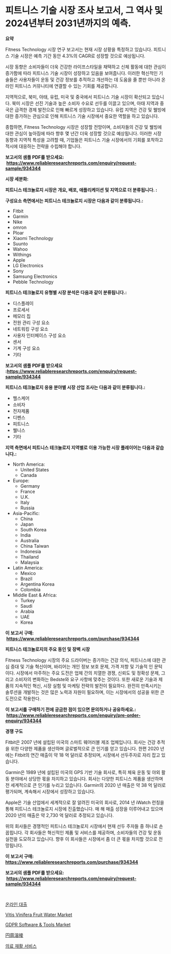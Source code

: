 <p><h1>피트니스 기술 시장 조사 보고서, 그 역사 및 2024년부터 2031년까지의 예측.</h1></p><p><strong>요약</strong></p>
<p><p>Fitness Technology 시장 연구 보고서는 현재 시장 상황을 특정하고 있습니다. 피트니스 기술 시장은 예측 기간 동안 4.3%의 CAGR로 성장할 것으로 예상됩니다.</p><p>시장 동향은 소비자들이 더욱 건강한 라이프스타일을 채택하고 신체 활동에 대한 관심이 증가함에 따라 피트니스 기술 시장이 성장하고 있음을 보여줍니다. 이러한 혁신적인 기술들은 사용자들이 운동 및 건강 정보를 추적하고 개선하는 데 도움을 줄 뿐만 아니라 온라인 피트니스 커뮤니티에 연결할 수 있는 기회를 제공합니다.</p><p>지역적으로, 북미, 아태, 유럽, 미국 및 중국에서 피트니스 기술 시장이 확산되고 있습니다. 북미 시장은 선진 기술과 높은 소비자 수요로 선두를 이끌고 있으며, 아태 지역과 중국은 급격한 경제 발전으로 인해 빠르게 성장하고 있습니다. 유럽 지역은 건강 및 웰빙에 대한 증가하는 관심으로 인해 피트니스 기술 시장에서 중요한 역할을 하고 있습니다.</p><p>종합하면, Fitness Technology 시장은 성장할 전망이며, 소비자들의 건강 및 웰빙에 대한 관심이 높아짐에 따라 향후 몇 년간 더욱 성장할 것으로 예상됩니다. 이러한 시장 동향과 지역적 특성을 고려할 때, 기업들은 피트니스 기술 시장에서의 기회를 포착하고 적시에 대응하는 전략을 수립해야 합니다.</p></p>
<p><strong>보고서의 샘플 PDF를 받으세요: &nbsp;<a href="https://www.reliableresearchreports.com/enquiry/request-sample/934344">https://www.reliableresearchreports.com/enquiry/request-sample/934344</a></strong></p>
<p><strong>시장 세분화:</strong></p>
<p><strong> 피트니스 테크놀로지 시장은 개요, 배포, 애플리케이션 및 지역으로 더 분류됩니다. :</strong></p>
<p><strong>구성요소 측면에서는 피트니스 테크놀로지 시장은 다음과 같이 분류됩니다.:</strong></p>
<p><ul><li>Fitbit</li><li>Garmin</li><li>Nike</li><li>omron</li><li>Ploar</li><li>Xiaomi Technology</li><li>Suunto</li><li>Wahoo</li><li>Withings</li><li>Apple</li><li>LG Electronics</li><li>Sony</li><li>Samsung Electronics</li><li>Pebble Technology</li></ul></p>
<p><strong> 피트니스 테크놀로지 유형별 시장 분석은 다음과 같이 분류됩니다.:</strong></p>
<p><ul><li>디스플레이</li><li>프로세서</li><li>메모리 칩</li><li>전원 관리 구성 요소</li><li>네트워킹 구성 요소</li><li>사용자 인터페이스 구성 요소</li><li>센서</li><li>기계 구성 요소</li><li>기타</li></ul></p>
<p><strong>보고서의 샘플 PDF를 받으세요 :<a href="https://www.reliableresearchreports.com/enquiry/request-sample/934344">https://www.reliableresearchreports.com/enquiry/request-sample/934344</a></strong></p>
<p><strong> 피트니스 테크놀로지 응용 분야별 시장 산업 조사는 다음과 같이 분류됩니다.:</strong></p>
<p><ul><li>헬스케어</li><li>소비자</li><li>전자제품</li><li>디펜스</li><li>피트니스</li><li>웰니스</li><li>기타</li></ul></p>
<p><strong>지역 측면에서 피트니스 테크놀로지 지역별로 이용 가능한 시장 플레이어는 다음과 같습니다.:</strong></p>
<p><ul>
    <li>
        North America:
        <ul>
            <li>United States</li>
            <li>Canada</li>
        </ul>
    </li>
    <li>
        Europe:
        <ul>
            <li>Germany</li>
            <li>France</li>
            <li>U.K.</li>
            <li>Italy</li>
            <li>Russia</li>
        </ul>
    </li>
    <li>
        Asia-Pacific:
        <ul>
            <li>China</li>
            <li>Japan</li>
            <li>South Korea</li>
            <li>India</li>
            <li>Australia</li>
            <li>China Taiwan</li>
            <li>Indonesia</li>
            <li>Thailand</li>
            <li>Malaysia</li>
        </ul>
    </li>
    <li>
        Latin America:
        <ul>
            <li>Mexico</li>
            <li>Brazil</li>
            <li>Argentina Korea</li>
            <li>Colombia</li>
        </ul>
    </li>
    <li>
        Middle East & Africa:
        <ul>
            <li>Turkey</li>
            <li>Saudi</li>
            <li>Arabia</li>
            <li>UAE</li>
            <li>Korea</li>
        </ul>
    </li>
    </ul></p>
<p><strong>이 보고서 구매: &nbsp;<a href="https://www.reliableresearchreports.com/purchase/934344">https://www.reliableresearchreports.com/purchase/934344</a></strong></p>
<p><strong>피트니스 테크놀로지의 주요 동인 및 장벽 시장</strong></p>
<p><p>Fitness Technology 시장의 주요 드라이버는 증가하는 건강 의식, 피트니스에 대한 관심 증대 및 기술 혁신이며, 바리어는 개인 정보 보호 문제, 가격 저항 및 기술적 인 문턱이다. 시장에서 마주하는 주요 도전은 업체 간의 치열한 경쟁, 신뢰도 및 정확성 문제, 그리고 소비자의 변화하는 Bedste와 요구 사항에 맞추는 것이다. 또한 새로운 기술과 제품의 지속적인 혁신, 시장 실험 및 마케팅 전략의 발전이 필요하다. 완전히 만족시키는 솔루션을 개발하는 것은 많은 노력과 자원이 필요하며, 이는 시장에서의 성공을 위한 큰 도전으로 작용한다.</p></p>
<p><strong>이 보고서를 구매하기 전에 궁금한 점이 있으면 문의하거나 공유하세요.: &nbsp;<a href="https://www.reliableresearchreports.com/enquiry/pre-order-enquiry/934344">https://www.reliableresearchreports.com/enquiry/pre-order-enquiry/934344</a></strong></p>
<p><strong>경쟁 구도</strong></p>
<p><p>Fitbit은 2007 년에 설립된 미국의 스마트 웨어러블 제조 업체입니다. 회사는 건강 추적을 위한 다양한 제품을 생산하며 글로벌적으로 큰 인기를 얻고 있습니다. 한편 2020 년에는 Fitbit의 연간 매출이 약 18 억 달러로 추정되며, 시장에서 선두주자로 자리 잡고 있습니다.</p><p>Garmin은 1989 년에 설립된 미국의 GPS 기반 기술 회사로, 특히 체육 운동 및 야외 활동 분야에서 상당한 몫을 차지하고 있습니다. 회사는 다양한 피트니스 제품을 생산하며 전 세계적으로 큰 인기를 누리고 있습니다. Garmin의 2020 년 매출은 약 38 억 달러로 평가되며, 계속해서 시장에서 성장하고 있습니다.</p><p>Apple은 기술 산업에서 세계적으로 잘 알려진 미국의 회사로, 2014 년 iWatch 런칭을 통해 피트니스 테크놀로지 시장에 진출했습니다. 매 해 매출 성장을 이루어내고 있으며 2020 년의 매출은 약 2,730 억 달러로 추정되고 있습니다.</p><p>위의 회사들은 경쟁적인 피트니스 테크놀로지 시장에서 현재 선두 주자들 중 하나로 손꼽힙니다. 각 회사들은 혁신적인 제품 및 서비스를 제공하며, 소비자들의 건강 및 운동 실천을 도모하고 있습니다. 향후 이 회사들은 시장에서 좀 더 큰 몫을 차지할 것으로 전망됩니다.</p></p>
<p><strong>이 보고서 구매: &nbsp; <a href="https://www.reliableresearchreports.com/purchase/934344">https://www.reliableresearchreports.com/purchase/934344</a></strong></p>
<p><strong>보고서의 샘플 PDF를 받으세요: &nbsp;<a href="https://www.reliableresearchreports.com/enquiry/request-sample/934344">https://www.reliableresearchreports.com/enquiry/request-sample/934344</a></strong><strong></strong></p>
<p>&nbsp;</p>
<p><p><a href="https://github.com/vsr06p4p49/Market-Research-Report-List-1/blob/main/6110539184445.md">온라인 대출</a></p><p><a href="https://view.publitas.com/reportprime-1/vitis-vinifera-fruit-water-market-offer-valuable-insights-into-market-size-market-share-market-trends-and-projections-spanning-from-2024-to-2031/">Vitis Vinifera Fruit Water Market</a></p><p><a href="https://issuu.com/reportprime-2/docs/gdpr-software-tools-market-size-2030.pptx">GDPR Software & Tools Market</a></p><p><a href="https://github.com/mreklxf44233/Market-Research-Report-List-1/blob/main/2272641184419.md">円周溶接</a></p><p><a href="https://github.com/oajzkywllm460/Market-Research-Report-List-1/blob/main/6137753184444.md">의료 재활 서비스</a></p></p>